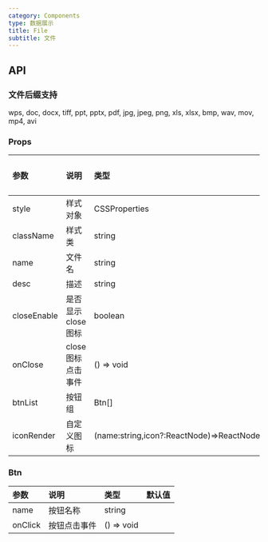 ```yaml
---
category: Components
type: 数据展示
title: File
subtitle: 文件
---
```


## API

### 文件后缀支持
  wps, doc, docx, tiff, ppt, pptx, pdf, jpg, jpeg, png, xls, xlsx, bmp, wav, mov, mp4, avi


### Props

| 参数        | 说明                | 类型          | 默认值 |
| :---------- | :------------------ | :------------ | :----- |
| style       | 样式对象            | CSSProperties |        |
| className   | 样式类              | string        |        |
| name        | 文件名              | string        |        |
| desc        | 描述                | string        |        |
| closeEnable | 是否显示 close 图标 | boolean       |        |
| onClose     | close 图标点击事件  | () => void    |        |
| btnList     | 按钮组              | Btn[]         |        |
| iconRender  | 自定义图标|(name:string,icon?:ReactNode)=>ReactNode|        |

### Btn

| 参数    | 说明         | 类型       | 默认值 |
| :------ | :----------- | :--------- | :----- |
| name    | 按钮名称     | string     |        |
| onClick | 按钮点击事件 | () => void |        |
